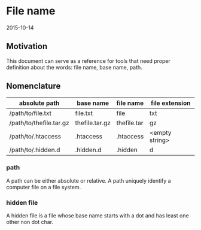 File name
==========================
2015-10-14



Motivation
--------------

This document can serve as a reference for tools that need proper definition about the words: file name, base name, path.





Nomenclature
------------------



absolute path                        |  base name  |   file name   |   file extension
-------------------------- | ---------- | --------------- | ---------------------
/path/to/file.txt           | file.txt      |   file       |   txt    
/path/to/thefile.tar.gz           | thefile.tar.gz      |   thefile.tar       |   gz    
/path/to/.htaccess           | .htaccess      |   .htaccess       |   \<empty string>    
/path/to/.hidden.d           | .hidden.d      |   .hidden       |   d     



### path 

A path can be either absolute or relative.
A path uniquely identify a computer file on a file system.  



### hidden file
 
A hidden file is a file whose base name starts with a dot and has least one other non dot char.
 
 
 








                